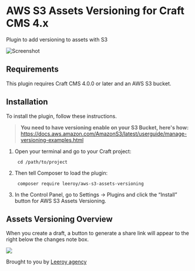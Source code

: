 # AWS S3 Assets Versioning for Craft CMS 4.x

Plugin to add versioning to assets with S3

![Screenshot](resources/img/plugin-logo.png)

## Requirements

This plugin requires Craft CMS 4.0.0 or later and an AWS S3 bucket.

## Installation

To install the plugin, follow these instructions.
> **You need to have versioning enable on your S3 Bucket, here's how:** https://docs.aws.amazon.com/AmazonS3/latest/userguide/manage-versioning-examples.html

1. Open your terminal and go to your Craft project:

        cd /path/to/project

2. Then tell Composer to load the plugin:

        composer require leeroy/aws-s3-assets-versioning

3. In the Control Panel, go to Settings → Plugins and click the “Install” button for AWS S3 Assets Versioning.

## Assets Versioning Overview

When you create a draft, a button to generate a share link will appear to the right below the changes note box.

![](resources/img/draft-sharer-button-preview.png)

Brought to you by [Leeroy agency](https://github.com/LeeroyLabs/)